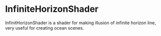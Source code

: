 # InfiniteHorizonShader
InfinitHorizonShader is a shader for making illusion of infinite horizon line, very useful for creating ocean scenes.
